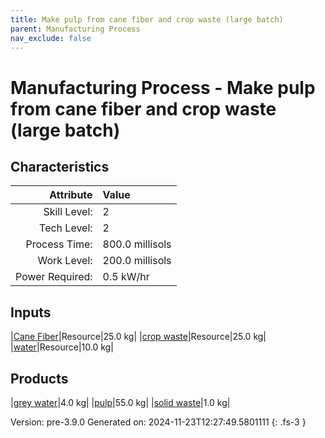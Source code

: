 ```yaml
---
title: Make pulp from cane fiber and crop waste (large batch)
parent: Manufacturing Process
nav_exclude: false
---
```

# Manufacturing Process - Make pulp from cane fiber and crop waste (large batch)


## Characteristics

| Attribute      | Value |
|--------:|:------|
|Skill Level:|2|
|Tech Level:|2|
|Process Time:|800.0 millisols|
|Work Level:|200.0 millisols|
|Power Required:|0.5 kW/hr|

## Inputs

|[Cane Fiber](../resource/cane-fiber.html)|Resource|25.0 kg|
|[crop waste](../resource/crop-waste.html)|Resource|25.0 kg|
|[water](../resource/water.html)|Resource|10.0 kg|

## Products

|[grey water](../resource/grey-water.html)|4.0 kg|
|[pulp](../resource/pulp.html)|55.0 kg|
|[solid waste](../resource/solid-waste.html)|1.0 kg|


Version: pre-3.9.0 Generated on: 2024-11-23T12:27:49.5801111
{: .fs-3 }

